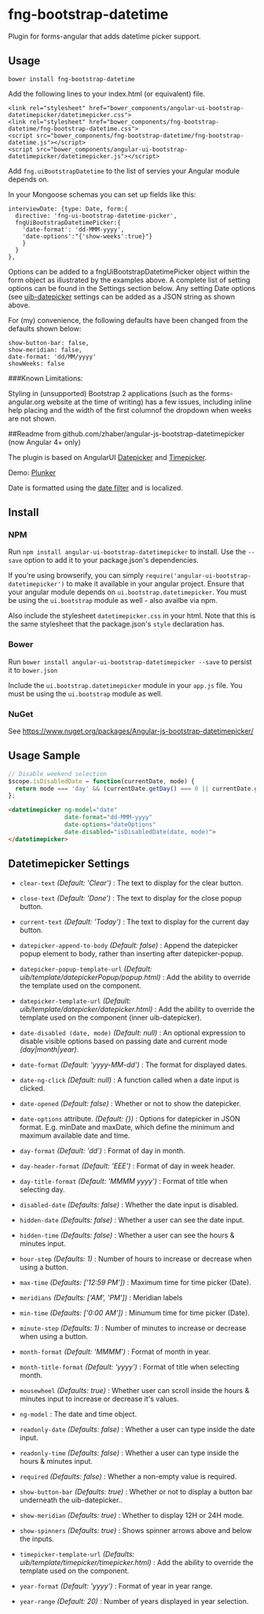 # fng-bootstrap-datetime

Plugin for forms-angular that adds datetime picker support.

## Usage

    bower install fng-bootstrap-datetime

Add the following lines to your index.html (or equivalent) file.

    <link rel="stylesheet" href="bower_components/angular-ui-bootstrap-datetimepicker/datetimepicker.css">
    <link rel="stylesheet" href="bower_components/fng-bootstrap-datetime/fng-bootstrap-datetime.css">
    <script src="bower_components/fng-bootstrap-datetime/fng-bootstrap-datetime.js"></script>
    <script src="bower_components/angular-ui-bootstrap-datetimepicker/datetimepicker.js"></script>

Add `fng.uiBootstrapDatetime` to the list of servies your Angular module depends on. 

In your Mongoose schemas you can set up fields like this:

    interviewDate: {type: Date, form:{
      directive: 'fng-ui-bootstrap-datetime-picker', 
      fngUiBootstrapDatetimePicker:{
        'date-format': 'dd-MMM-yyyy',
        'date-options':"{'show-weeks':true}"}
        }
      }
    },

Options can be added to a fngUiBootstrapDatetimePicker object within the form object as illustrated by the examples above.
A complete list of setting options can be found in the Settings section below.  Any setting
Date options (see [uib-datepicker](https://angular-ui.github.io/bootstrap/#!#datepicker) settings can be added as a JSON string as shown above.

For (my) convenience, the following defaults have been changed from the defaults shown below:

    show-button-bar: false, 
    show-meridian: false,
    date-format: 'dd/MM/yyyy'
    showWeeks: false

###Known Limitations:

Styling in (unsupported) Bootstrap 2 applications (such as the forms-angular.org website at the time of writing) has a few issues,
including inline help placing and the width of the first columnof the dropdown when weeks are not shown. 

##Readme from github.com/zhaber/angular-js-bootstrap-datetimepicker (now Angular 4+ only)

The plugin is based on AngularUI [Datepicker](https://github.com/angular-ui/bootstrap/tree/master/src/datepicker) and [Timepicker](https://github.com/angular-ui/bootstrap/tree/master/src/timepicker).

Demo: [Plunker](http://plnkr.co/edit/qRhNlfTWlt9wIexa3WbB?p=preview)

Date is formatted using the [date filter](http://docs.angularjs.org/api/ng.filter:date) and is localized.

## Install

### NPM
Run `npm install angular-ui-bootstrap-datetimepicker` to install. Use the `--save` option to add it to your package.json's dependencies.

If you're using browserify, you can simply `require('angular-ui-bootstrap-datetimepicker')` to make it available in your angular project. Ensure that your angular module depends on `ui.bootstrap.datetimepicker`. You must be using the `ui.bootstrap` module as well - also availbe via npm.

Also include the stylesheet `datetimepicker.css` in your html. Note that this is the same stylesheet that the package.json's `style` declaration has.

### Bower

Run `bower install angular-ui-bootstrap-datetimepicker --save` to persist it to `bower.json`

Include the `ui.bootstrap.datetimepicker` module in your `app.js` file. You must be using the `ui.bootstrap` module as well.

### NuGet

See https://www.nuget.org/packages/Angular-js-bootstrap-datetimepicker/

## Usage Sample
~~~javascript
// Disable weekend selection
$scope.isDisabledDate = function(currentDate, mode) {
  return mode === 'day' && (currentDate.getDay() === 0 || currentDate.getDay() === 6);
};
~~~
~~~html
<datetimepicker ng-model="date" 
                date-format="dd-MMM-yyyy" 
                date-options="dateOptions" 
                date-disabled="isDisabledDate(date, mode)">
</datetimepicker>
~~~

## Datetimepicker Settings 

 * `clear-text`
 _(Default: 'Clear')_ : 
 The text to display for the clear button.

 * `close-text`
 _(Default: 'Done')_ : 
 The text to display for the close popup button.

 * `current-text` 
 _(Default: 'Today')_ : 
 The text to display for the current day button.

 * `datepicker-append-to-body`
 	_(Default: false)_ :
 	Append the datepicker popup element to body, rather than inserting after datepicker-popup.

 * `datepicker-popup-template-url`
  _(Default: uib/template/datepickerPopup/popup.html)_ :
  Add the ability to override the template used on the component.

 * `datepicker-template-url`
  _(Default: uib/template/datepicker/datepicker.html)_ :
  Add the ability to override the template used on the component (inner uib-datepicker).

 * `date-disabled (date, mode)`
 	_(Default: null)_ :
 	An optional expression to disable visible options based on passing date and current mode _(day|month|year)_.

 * `date-format`
 	_(Default: 'yyyy-MM-dd')_ :
 	The format for displayed dates.

 * `date-ng-click`
 	_(Default: null)_ :
 	A function called when a date input is clicked.

 * `date-opened`
        _(Default: false)_ :
        Whether or not to show the datepicker.

 * `date-options` attribute.
  	_(Default: {})_ :
   Options for datepicker in JSON format. E.g. minDate and maxDate, which define the minimum and maximum available date and time.

 * `day-format`
 	_(Default: 'dd')_ :
 	Format of day in month.

 * `day-header-format`
 	_(Default: 'EEE')_ :
 	Format of day in week header.

 * `day-title-format`
 	_(Default: 'MMMM yyyy')_ :
 	Format of title when selecting day.

 * `disabled-date`
 	_(Defaults: false)_ :
 	 Whether the date input is disabled.

 * `hidden-date`
	_(Defaults: false)_ :
 	 Whether a user can see the date input.

 * `hidden-time`
 	_(Defaults: false)_ :
 	 Whether a user can see the hours & minutes input.

 * `hour-step` <i class="icon-eye-open"></i>
 	_(Defaults: 1)_ :
 	 Number of hours to increase or decrease when using a button.

 * `max-time`
        _(Defaults: ['12:59 PM'])_ :
        Maximum time for time picker (Date).

 * `meridians`
 	_(Defaults: ['AM', 'PM'])_ :
 	 Meridian labels

 * `min-time`
        _(Defaults: ['0:00 AM'])_ :
        Minumum time for time picker (Date).

 * `minute-step` <i class="icon-eye-open"></i>
 	_(Defaults: 1)_ :
 	 Number of minutes to increase or decrease when using a button.

 * `month-format`
 	_(Default: 'MMMM')_ :
 	Format of month in year.

 * `month-title-format`
 	_(Default: 'yyyy')_ :
 	Format of title when selecting month.

 * `mousewheel`
 	_(Defaults: true)_ :
 	 Whether user can scroll inside the hours & minutes input to increase or decrease it's values.

 * `ng-model` 
 	:
 	The date and time object.

 * `readonly-date`
 	_(Defaults: false)_ :
 	 Whether a user can type inside the date input.

 * `readonly-time`
 	_(Defaults: false)_ :
 	 Whether a user can type inside the hours & minutes input.

 * `required`
 	_(Defaults: false)_ :
 	 Whether a non-empty value is required.

 * `show-button-bar`
 	_(Defaults: true)_ :
 	 Whether or not to display a button bar underneath the uib-datepicker..

 * `show-meridian` <i class="icon-eye-open"></i>
 	_(Defaults: true)_ :
 	Whether to display 12H or 24H mode.

 * `show-spinners`
 	_(Defaults: true)_ :
 	 Shows spinner arrows above and below the inputs.
 
 * `timepicker-template-url`
  _(Defaults: uib/template/timepicker/timepicker.html)_ :
   Add the ability to override the template used on the component.

 * `year-format`
 	_(Default: 'yyyy')_ :
 	Format of year in year range.

 * `year-range`
 	_(Default: 20)_ :
 	Number of years displayed in year selection.
